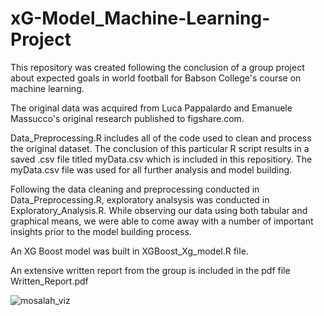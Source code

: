 # xG-Model_Machine-Learning-Project
This repository was created following the conclusion of a group project about expected goals in world football for Babson College's course on machine learning.

The original data was acquired from Luca Pappalardo and Emanuele Massucco's original research published to figshare.com.

Data_Preprocessing.R includes all of the code used to clean and process the original dataset. The conclusion of this particular R script results in a saved .csv file titled myData.csv which is included in this repositiory. The myData.csv file was used for all further analysis and model building. 

Following the data cleaning and preprocessing conducted in Data_Preprocessing.R, exploratory analsysis was conducted in Exploratory_Analysis.R. While observing our data using both tabular and graphical means, we were able to come away with a number of important insights prior to the model building process.

An XG Boost model was built in XGBoost_Xg_model.R file.

An extensive written report from the group is included in the pdf file Written_Report.pdf

![mosalah_viz](https://github.com/gramos11/xG-Model_Machine-Learning-Project/assets/71738445/dffb5263-930d-4ea0-81d5-61b8d007100f)
